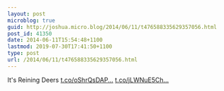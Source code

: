 ```yaml
---
layout: post
microblog: true
guid: http://joshua.micro.blog/2014/06/11/t476588335629357056.html
post_id: 41350
date: 2014-06-11T15:54:48+1100
lastmod: 2019-07-30T17:41:50+1100
type: post
url: /2014/06/11/t476588335629357056.html
---
```

It's Reining Deers [t.co/oShrQsDAP...](http://t.co/oShrQsDAPQ) [t.co/jLWNuE5Ch...](http://t.co/jLWNuE5Chp)
